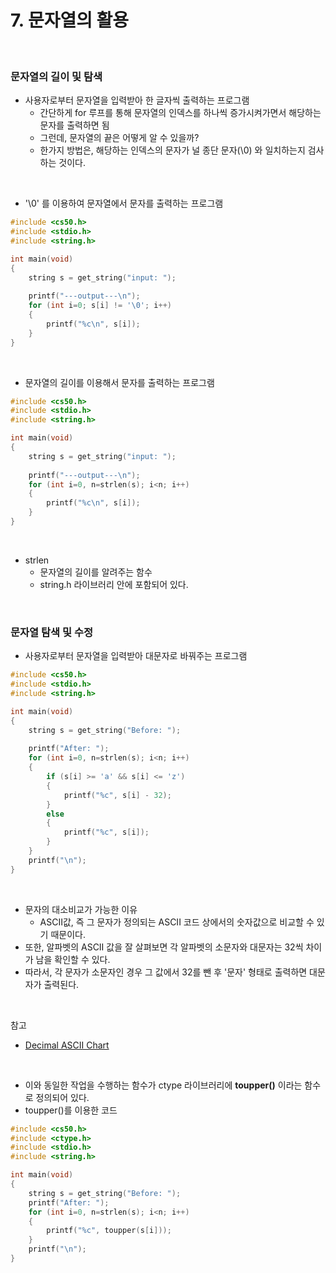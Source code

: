 # 7. 문자열의 활용

<br/>

### 문자열의 길이 및 탐색

- 사용자로부터 문자열을 입력받아 한 글자씩 출력하는 프로그램
  - 간단하게 for 루프를 통해 문자열의 인덱스를 하나씩 증가시켜가면서 해당하는 문자를 출력하면 됨
  - 그런데, 문자열의 끝은 어떻게 알 수 있을까?
  - 한가지 방법은, 해당하는 인덱스의 문자가 널 종단 문자(\0) 와 일치하는지 검사하는 것이다.

<br/>

- '\0' 를 이용하여 문자열에서 문자를 출력하는 프로그램

```c
#include <cs50.h>
#include <stdio.h>
#include <string.h>

int main(void)
{
    string s = get_string("input: ");
    
    printf("---output---\n");
    for (int i=0; s[i] != '\0'; i++)
    {
        printf("%c\n", s[i]);
    }
}
```



<br/>

- 문자열의 길이를 이용해서 문자를 출력하는 프로그램

```c
#include <cs50.h>
#include <stdio.h>
#include <string.h>

int main(void)
{
    string s = get_string("input: ");
    
    printf("---output---\n");
    for (int i=0, n=strlen(s); i<n; i++)
    {
        printf("%c\n", s[i]);
    }
}
```



<br/>

- strlen
  - 문자열의 길이를 알려주는 함수
  - string.h 라이브러리 안에 포함되어 있다.



<br/>

### 문자열 탐색 및 수정

- 사용자로부터 문자열을 입력받아 대문자로 바꿔주는 프로그램

```c
#include <cs50.h>
#include <stdio.h>
#include <string.h>

int main(void)
{
    string s = get_string("Before: ");
    
    printf("After: ");
    for (int i=0, n=strlen(s); i<n; i++)
    {
        if (s[i] >= 'a' && s[i] <= 'z')
        {
            printf("%c", s[i] - 32);
        }
        else
        {
            printf("%c", s[i]);
        }
    }
    printf("\n");
}

```



<br/>

- 문자의 대소비교가 가능한 이유
  - ASCII값, 즉 그 문자가 정의되는 ASCII 코드 상에서의 숫자값으로 비교할 수 있기 때문이다.
- 또한,  알파벳의 ASCII 값을 잘 살펴보면 각 알파벳의 소문자와 대문자는 32씩 차이가 남을 확인할 수 있다.
- 따라서, 각 문자가 소문자인 경우 그 값에서 32를 뺀 후 '문자' 형태로 출력하면 대문자가 출력된다.

<br/>

참고

- [Decimal ASCII Chart](https://asciichart.com/)



<br/>

- 이와 동일한 작업을 수행하는 함수가 ctype 라이브러리에 **toupper()** 이라는 함수로 정의되어 있다.
- toupper()를 이용한 코드

```c
#include <cs50.h>
#include <ctype.h>
#include <stdio.h>
#include <string.h>

int main(void)
{
    string s = get_string("Before: ");
    printf("After: ");
    for (int i=0, n=strlen(s); i<n; i++)
    {
        printf("%c", toupper(s[i]));
    }
    printf("\n");
}
```







<br/><br/>